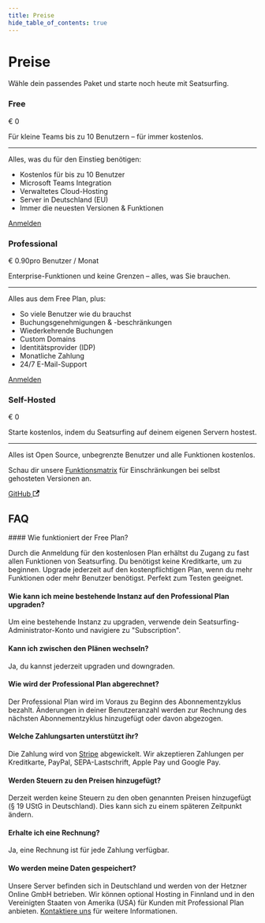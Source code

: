 ```yaml
---
title: Preise
hide_table_of_contents: true
---
```


# Preise

Wähle dein passendes Paket und starte noch heute mit Seatsurfing.

<section class="pricing-models">
    <div class="pricing-model pricing-model-free">
        <h3>Free</h3>
        <p class="pricing-price">€ 0</p>
        <p>Für kleine Teams bis zu 10 Benutzern – für immer kostenlos.</p>
        <hr />
        <p>Alles, was du für den Einstieg benötigen:</p>
        <ul>
            <li>Kostenlos für bis zu 10 Benutzer</li>
            <li>Microsoft Teams Integration</li>
            <li>Verwaltetes Cloud-Hosting</li>
            <li>Server in Deutschland (EU)</li>
            <li>Immer die neuesten Versionen &amp; Funktionen</li>
        </ul>
        <a href="/de/sign-up" class="button button--primary button--lg">Anmelden</a>
    </div>
    <div class="pricing-model pricing-model-highlight border-gradient-purple">
        <h3>Professional</h3>
        <p class="pricing-price">€ 0.90<span class="pricing-price-suffix">pro Benutzer / Monat</span></p>
        <p>Enterprise-Funktionen und keine Grenzen – alles, was Sie brauchen.</p>
        <hr />
        <p>Alles aus dem Free Plan, plus:</p>
        <ul>
            <li>So viele Benutzer wie du brauchst</li>
            <li>Buchungsgenehmigungen & -beschränkungen</li>
            <li>Wiederkehrende Buchungen</li>
            <li>Custom Domains</li>
            <li>Identitätsprovider (IDP)</li>
            <li>Monatliche Zahlung</li>
            <li>24/7 E-Mail-Support</li>
        </ul>
        <a href="/de/sign-up?paid" class="button button--primary button--lg button-gradient">Anmelden</a>
    </div>
    <div class="pricing-model pricing-model-oss">
        <h3>Self-Hosted</h3>
        <p class="pricing-price">€ 0</p>
        <p>Starte kostenlos, indem du Seatsurfing auf deinem eigenen Servern hostest.</p>
        <hr />
        <p>Alles ist Open Source, unbegrenzte Benutzer und alle Funktionen kostenlos.</p>
        <p>Schau dir unsere <a href="/de/features">Funktionsmatrix</a> für Einschränkungen bei selbst gehosteten Versionen an.</p>
        <a href="https://github.com/seatsurfing/seatsurfing" target="_blank" class="button button--secondary button--lg">GitHub <svg width="13.5" height="13.5" aria-hidden="true" viewBox="0 0 24 24" class="iconExternalLink_node_modules-@docusaurus-theme-classic-lib-theme-Icon-ExternalLink-styles-module"><path fill="currentColor" d="M21 13v10h-21v-19h12v2h-10v15h17v-8h2zm3-12h-10.988l4.035 4-6.977 7.07 2.828 2.828 6.977-7.07 4.125 4.172v-11z"></path></svg></a>
    </div>
</section>

## FAQ

<div class="faq">
#### Wie funktioniert der Free Plan?

Durch die Anmeldung für den kostenlosen Plan erhältst du Zugang zu fast allen Funktionen von Seatsurfing. Du benötigst keine Kreditkarte, um zu beginnen. Upgrade jederzeit auf den kostenpflichtigen Plan, wenn du mehr Funktionen oder mehr Benutzer benötigst. Perfekt zum Testen geeignet.

#### Wie kann ich meine bestehende Instanz auf den Professional Plan upgraden?

Um eine bestehende Instanz zu upgraden, verwende dein Seatsurfing-Administrator-Konto und navigiere zu "Subscription".

#### Kann ich zwischen den Plänen wechseln?

Ja, du kannst jederzeit upgraden und downgraden.

#### Wie wird der Professional Plan abgerechnet?

Der Professional Plan wird im Voraus zu Beginn des Abonnementzyklus bezahlt. Änderungen in deiner Benutzeranzahl werden zur Rechnung des nächsten Abonnementzyklus hinzugefügt oder davon abgezogen.

#### Welche Zahlungsarten unterstützt ihr?

Die Zahlung wird von [Stripe](https://stripe.com) abgewickelt. Wir akzeptieren Zahlungen per Kreditkarte, PayPal, SEPA-Lastschrift, Apple Pay und Google Pay.

#### Werden Steuern zu den Preisen hinzugefügt?

Derzeit werden keine Steuern zu den oben genannten Preisen hinzugefügt (§ 19 UStG in Deutschland). Dies kann sich zu einem späteren Zeitpunkt ändern.

#### Erhalte ich eine Rechnung?

Ja, eine Rechnung ist für jede Zahlung verfügbar.

#### Wo werden meine Daten gespeichert?

Unsere Server befinden sich in Deutschland und werden von der Hetzner Online GmbH betrieben. Wir können optional Hosting in Finnland und in den Vereinigten Staaten von Amerika (USA) für Kunden mit Professional Plan anbieten. [Kontaktiere uns](/support/) für weitere Informationen.

</div>
